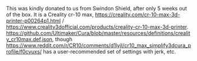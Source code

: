 This was kindly donated to us from Swindon Shield, after only 5 weeks out of the box.  It is a Creality cr-10 max, https://creality.com/cr-10-max-3d-printer-p00264p1.html / https://www.creality3dofficial.com/products/creality-cr-10-max-3d-printer.  https://github.com/Ultimaker/Cura/blob/master/resources/definitions/creality_cr10max.def.json, though https://www.reddit.com/r/CR10/comments/d1lyjl/cr10_max_simplify3dcura_profile/f0cvuxs/ has a user-recommended set of settings with jerk, etc.